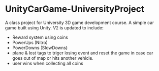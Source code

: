 # UnityCarGame-UniversityProject
A class project for University 3D game development course. A simple car game built using Unity.
V2 is updated to include: 
- Reward system using coins 
- PowerUps (Nitro)
- PowerDowns (SlowDowns)
- plane & lost tags to triger losing event and reset the game in case car goes out of map or hits another vehicle.
- user wins when collecting all coins
